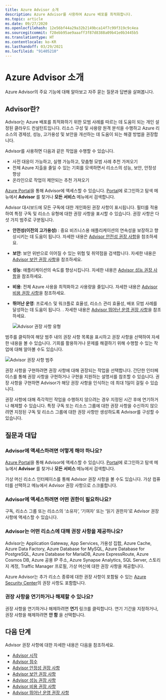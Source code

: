 ```yaml
---
title: Azure Advisor 소개
description: Azure Advisor를 사용하여 Azure 배포를 최적화합니다.
ms.topic: article
ms.date: 09/27/2020
ms.openlocfilehash: 12e56bf44a29a32b2149bca14f7c99f319c9c4ea
ms.sourcegitcommit: f28ebb95ae9aaaff3f87d8388a09b41e0b3445b5
ms.translationtype: HT
ms.contentlocale: ko-KR
ms.lasthandoff: 03/29/2021
ms.locfileid: "91405210"
---
```

# <a name="introduction-to-azure-advisor"></a>Azure Advisor 소개

Azure Advisor의 주요 기능에 대해 알아보고 자주 묻는 질문과 답변을 살펴봅니다.

## <a name="what-is-advisor"></a>Advisor란?
Advisor는 Azure 배포를 최적화하기 위한 모범 사례를 따르는 데 도움이 되는 개인 설정된 클라우드 컨설턴트입니다. 리소스 구성 및 사용량 원격 분석을 수행하고 Azure 리소스의 경제성, 성능, 고가용성 및 보안을 개선하는 데 도움이 되는 해결 방법을 권장합니다.

Advisor를 사용하면 다음과 같은 작업을 수행할 수 있습니다.
* 사전 대응이 가능하고, 실행 가능하고, 맞춤형 모범 사례 추천 가져오기 
* 전체 Azure 지출을 줄일 수 있는 기회를 모색하면서 리소스의 성능, 보안, 안정성 향상
* 온라인으로 작업이 제안되는 추천 가져오기

[Azure Portal](https://aka.ms/azureadvisordashboard)을 통해 Advisor에 액세스할 수 있습니다. [Portal](https://portal.azure.com)에 로그인하고 탐색 메뉴에서 **Advisor** 를 찾거나 **모든 서비스** 메뉴에서 검색합니다.

Advisor 대시보드에 모든 구독에 대한 개인화된 권장 사항이 표시됩니다.  필터를 적용하여 특정 구독 및 리소스 유형에 대한 권장 사항을 표시할 수 있습니다.  권장 사항은 다섯 가지 범주로 구분됩니다. 

* **안전성(이전의 고가용성)** : 중요 비즈니스용 애플리케이션의 연속성을 보장하고 향상시키는 데 도움이 됩니다. 자세한 내용은 [Advisor 안전성 권장 사항](advisor-high-availability-recommendations.md)을 참조하세요.
* **보안**: 보안 위반으로 이어질 수 있는 위협 및 취약점을 검색합니다. 자세한 내용은 [Advisor 보안 권장 사항](advisor-security-recommendations.md)을 참조하세요.
* **성능**: 애플리케이션의 속도를 향상시킵니다. 자세한 내용은 [Advisor 성능 권장 사항](advisor-performance-recommendations.md)을 참조하세요.
* **비용**: 전체 Azure 사용을 최적화하고 사용량을 줄입니다. 자세한 내용은 [Advisor 비용 권장 사항](advisor-cost-recommendations.md)을 참조하세요.
* **뛰어난 운영**: 프로세스 및 워크플로 효율성, 리소스 관리 효율성, 배포 모범 사례를 달성하는 데 도움이 됩니다. . 자세한 내용은 [Advisor 뛰어난 운영 권장 사항](advisor-operational-excellence-recommendations.md)을 참조하세요.

  ![Advisor 권장 사항 유형](./media/advisor-overview/advisor-dashboard.png)

범주를 클릭하여 해당 범주 내의 권장 사항 목록을 표시하고 권장 사항을 선택하여 자세한 내용을 볼 수 있습니다.  기회를 활용하거나 문제를 해결하기 위해 수행할 수 있는 작업에 대해 알아볼 수도 있습니다.

![Advisor 권장 사항 범주](./media/advisor-overview/advisor-ha-category-example.png) 

권장 사항을 구현하려면 권장 사항에 대해 권장되는 작업을 선택합니다.  간단한 인터페이스를 통해 권장 사항을 구현하거나 구현을 지원하는 설명서를 참조할 수 있습니다.  권장 사항을 구현하면 Advisor가 해당 권장 사항을 인식하는 데 최대 1일이 걸릴 수 있습니다.

권장 사항에 대해 즉각적인 작업을 수행하지 않으려는 경우 지정된 시간 후에 연기하거나 해제할 수 있습니다.  특정 구독 또는 리소스 그룹에 대한 권장 사항을 수신하지 않으려면 지정된 구독 및 리소스 그룹에 대한 권장 사항만 생성하도록 Advisor를 구성할 수 있습니다.

## <a name="frequently-asked-questions"></a>질문과 대답

### <a name="how-do-i-access-advisor"></a>Advisor에 액세스하려면 어떻게 해야 하나요?
[Azure Portal](https://aka.ms/azureadvisordashboard)을 통해 Advisor에 액세스할 수 있습니다. [Portal](https://portal.azure.com)에 로그인하고 탐색 메뉴에서 **Advisor** 를 찾거나 **모든 서비스** 메뉴에서 검색합니다.

가상 머신 리소스 인터페이스를 통해 Advisor 권장 사항을 볼 수도 있습니다. 가상 컴퓨터를 선택하고 메뉴에서 Advisor 권장 사항으로 스크롤합니다. 

### <a name="what-permissions-do-i-need-to-access-advisor"></a>Advisor에 액세스하려면 어떤 권한이 필요하나요?
 
구독, 리소스 그룹 또는 리소스의 ‘소유자’, ‘기여자’ 또는 ‘읽기 권한자’로 Advisor 권장 사항에 액세스할 수 있습니다.  

### <a name="what-resources-does-advisor-provide-recommendations-for"></a>Advisor는 어떤 리소스에 대해 권장 사항을 제공하나요?

Advisor는 Application Gateway, App Services, 가용성 집합, Azure Cache, Azure Data Factory, Azure Database for MySQL, Azure Database for PostgreSQL, Azure Database for MariaDB, Azure ExpressRoute, Azure Cosmos DB, Azure 공용 IP 주소, Azure Synapse Analytics, SQL Server, 스토리지 계정, Traffic Manager 프로필, 가상 머신에 대한 권장 사항을 제공합니다.

Azure Advisor는 추가 리소스 종류에 대한 권장 사항이 포함될 수 있는 [Azure Security Center](../security-center/security-center-recommendations.md)의 권장 사항도 포함합니다.

### <a name="can-i-postpone-or-dismiss-a-recommendation"></a>권장 사항을 연기하거나 해제할 수 있나요?

권장 사항을 연기하거나 해제하려면 **연기** 링크를 클릭합니다. 연기 기간을 지정하거나, 권장 사항을 해제하려면 **안 함** 을 선택합니다.

## <a name="next-steps"></a>다음 단계

Advisor 권장 사항에 대한 자세한 내용은 다음을 참조하세요.

* [Advisor 시작](advisor-get-started.md)
* [Advisor 점수](azure-advisor-score.md)
* [Advisor 안정성 권장 사항](advisor-high-availability-recommendations.md)
* [Advisor 보안 권장 사항](advisor-security-recommendations.md)
* [Advisor 성능 권장 사항](advisor-performance-recommendations.md)
* [Advisor 비용 권장 사항](advisor-cost-recommendations.md)
* [Advisor 뛰어난 운영 권장 사항](advisor-operational-excellence-recommendations.md)
